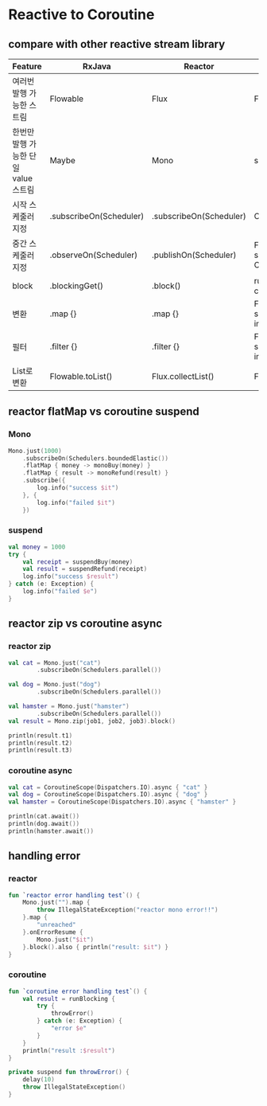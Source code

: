 # Reactive to Coroutine

## compare with other reactive stream library

| Feature | RxJava | Reactor | Coroutine |
| ----- | ----------- | ----------- | ------- |
| 여러번 발행 가능한 스트림 | Flowable<T> | Flux<T> | Flow<T> |
| 한번만 발행 가능한 단일 value 스트림 | Maybe<T> | Mono<T> | suspend fun |
| 시작 스케줄러 지정 | .subscribeOn(Scheduler) | .subscribeOn(Scheduler) | CoroutineScope(Dispatcher) |
| 중간 스케줄러 지정 | .observeOn(Scheduler) | .publishOn(Scheduler) | Flow: flowOn(Dispatcher) </br> suspend fun: CoroutineScope(Dispatcher)
| block | .blockingGet() | .block() | runBlocking { /* coroutine codes */ } |
| 변환 | .map {} | .map {} | Flow: .map {} </br> suspend fun: just using imperative codes |
| 필터 | .filter {} | .filter {} | Flow : .filter {} </br> suspend fun: just using imperative codes |
| List로 변환 | Flowable.toList() | Flux.collectList() | Flow.toList() |

## reactor flatMap vs coroutine suspend
### Mono
```kotlin
Mono.just(1000)
    .subscribeOn(Schedulers.boundedElastic())
    .flatMap { money -> monoBuy(money) }
    .flatMap { result -> monoRefund(result) }
    .subscribe({
        log.info("success $it")
    }, {
        log.info("failed $it")
    })
```
### suspend
```kotlin
val money = 1000
try {
    val receipt = suspendBuy(money)
    val result = suspendRefund(receipt)
    log.info("success $result")
} catch (e: Exception) {
    log.info("failed $e")
}
```
## reactor zip vs coroutine async
### reactor zip
```kotlin
val cat = Mono.just("cat")
        .subscribeOn(Schedulers.parallel())

val dog = Mono.just("dog")
        .subscribeOn(Schedulers.parallel())

val hamster = Mono.just("hamster")
        .subscribeOn(Schedulers.parallel())
val result = Mono.zip(job1, job2, job3).block()

println(result.t1)
println(result.t2)
println(result.t3)
```
### coroutine async
```kotlin
val cat = CoroutineScope(Dispatchers.IO).async { "cat" }
val dog = CoroutineScope(Dispatchers.IO).async { "dog" }
val hamster = CoroutineScope(Dispatchers.IO).async { "hamster" }

println(cat.await())
println(dog.await())
println(hamster.await())
```
## handling error
### reactor
```kotlin
fun `reactor error handling test`() {
    Mono.just("").map {
        throw IllegalStateException("reactor mono error!!")
    }.map {
        "unreached"
    }.onErrorResume {
        Mono.just("$it")
    }.block().also { println("result: $it") }
}
```
### coroutine
```kotlin
fun `coroutine error handling test`() {
    val result = runBlocking {
        try {
            throwError()
        } catch (e: Exception) {
            "error $e"
        }
    }
    println("result :$result")
}

private suspend fun throwError() {
    delay(10)
    throw IllegalStateException()
}
```
